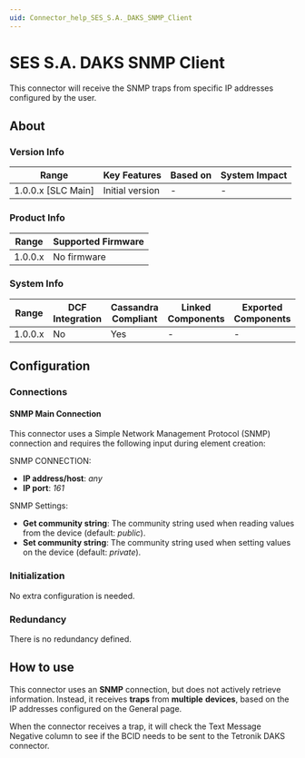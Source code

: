 ```yaml
---
uid: Connector_help_SES_S.A._DAKS_SNMP_Client
---
```


# SES S.A. DAKS SNMP Client

This connector will receive the SNMP traps from specific IP addresses configured by the user.

## About

### Version Info

| Range                | Key Features     | Based on     | System Impact     |
|----------------------|------------------|--------------|-------------------|
| 1.0.0.x \[SLC Main\] | Initial version  | \-           | \-                |

### Product Info

| Range     | Supported Firmware     |
|-----------|------------------------|
| 1.0.0.x   | No firmware            |

### System Info

| Range     | DCF Integration     | Cassandra Compliant     | Linked Components     | Exported Components     |
|-----------|---------------------|-------------------------|-----------------------|-------------------------|
| 1.0.0.x   | No                  | Yes                     | \-                    | \-                      |

## Configuration

### Connections

#### SNMP Main Connection

This connector uses a Simple Network Management Protocol (SNMP) connection and requires the following input during element creation:

SNMP CONNECTION:

- **IP address/host**: *any*
- **IP port**: *161*

SNMP Settings:

- **Get community string**: The community string used when reading values from the device (default: *public*).
- **Set community string**: The community string used when setting values on the device (default: *private*).

### Initialization

No extra configuration is needed.

### Redundancy

There is no redundancy defined.

## How to use

This connector uses an **SNMP** connection, but does not actively retrieve information. Instead, it receives **traps** from **multiple** **devices**, based on the IP addresses configured on the General page.

When the connector receives a trap, it will check the Text Message Negative column to see if the BCID needs to be sent to the Tetronik DAKS connector.
